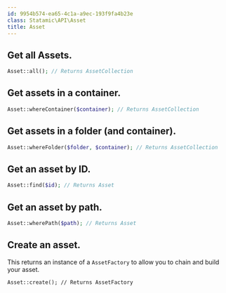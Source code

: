 ```yaml
---
id: 9954b574-ea65-4c1a-a9ec-193f9fa4b23e
class: Statamic\API\Asset
title: Asset
---
```

## Get all Assets.

``` php
Asset::all(); // Returns AssetCollection
```

## Get assets in a container.

``` php
Asset::whereContainer($container); // Returns AssetCollection
```

## Get assets in a folder (and container).

``` php
Asset::whereFolder($folder, $container); // Returns AssetCollection
```

## Get an asset by ID.

``` php
Asset::find($id); // Returns Asset
```

## Get an asset by path.

``` php
Asset::wherePath($path); // Returns Asset
```

## Create an asset.

This returns an instance of a `AssetFactory` to allow you to chain and build your asset.

```
Asset::create(); // Returns AssetFactory
```
